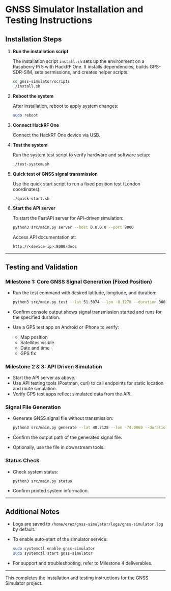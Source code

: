 # GNSS Simulator Installation and Testing Instructions

## Installation Steps

1. **Run the installation script**

   The installation script `install.sh` sets up the environment on a Raspberry Pi 5 with HackRF One. It installs dependencies, builds GPS-SDR-SIM, sets permissions, and creates helper scripts.

   ```bash
   cd gnss-simulator/scripts
   ./install.sh
   ```

2. **Reboot the system**

   After installation, reboot to apply system changes:

   ```bash
   sudo reboot
   ```

3. **Connect HackRF One**

   Connect the HackRF One device via USB.

4. **Test the system**

   Run the system test script to verify hardware and software setup:

   ```bash
   ./test-system.sh
   ```

5. **Quick test of GNSS signal transmission**

   Use the quick start script to run a fixed position test (London coordinates):

   ```bash
   ./quick-start.sh
   ```

6. **Start the API server**

   To start the FastAPI server for API-driven simulation:

   ```bash
   python3 src/main.py server --host 0.0.0.0 --port 8000
   ```

   Access API documentation at:

   ```
   http://<device-ip>:8000/docs
   ```

---

## Testing and Validation

### Milestone 1: Core GNSS Signal Generation (Fixed Position)

- Run the test command with desired latitude, longitude, and duration:

  ```bash
  python3 src/main.py test --lat 51.5074 --lon -0.1278 --duration 300
  ```

- Confirm console output shows signal transmission started and runs for the specified duration.
- Use a GPS test app on Android or iPhone to verify:
  - Map position
  - Satellites visible
  - Date and time
  - GPS fix

### Milestone 2 & 3: API Driven Simulation

- Start the API server as above.
- Use API testing tools (Postman, curl) to call endpoints for static location and route simulation.
- Verify GPS test apps reflect simulated data from the API.

### Signal File Generation

- Generate GNSS signal file without transmission:

  ```bash
  python3 src/main.py generate --lat 40.7128 --lon -74.0060 --duration 300
  ```

- Confirm the output path of the generated signal file.
- Optionally, use the file in downstream tools.

### Status Check

- Check system status:

  ```bash
  python3 src/main.py status
  ```

- Confirm printed system information.

---

## Additional Notes

- Logs are saved to `/home/erez/gnss-simulator/logs/gnss-simulator.log` by default.
- To enable auto-start of the simulator service:

  ```bash
  sudo systemctl enable gnss-simulator
  sudo systemctl start gnss-simulator
  ```

- For support and troubleshooting, refer to Milestone 4 deliverables.

---

This completes the installation and testing instructions for the GNSS Simulator project.
